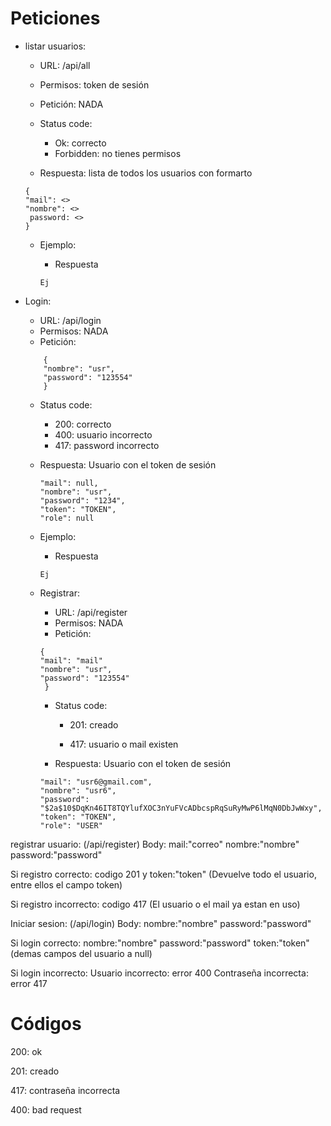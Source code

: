 # Peticiones

 - listar usuarios:
    - URL: /api/all
    - Permisos: token de sesión
    - Petición: NADA
    - Status code:
        - Ok: correcto
        - Forbidden: no tienes permisos   

    - Respuesta: lista  de todos los usuarios con formarto 
    ```
    { 
    "mail": <>
    "nombre": <>
     password: <>
    }
    ```
    - Ejemplo:
      - Respuesta

      ````
      Ej 
      ````

 - Login:
    - URL: /api/login
    - Permisos: NADA
    - Petición:

    ```
        {        
        "nombre": "usr",
        "password": "123554"       
        }
    ```

    - Status code:
      - 200: correcto
      - 400: usuario incorrecto
      - 417: password incorrecto  
     - Respuesta: Usuario con el token de sesión
        ```
        "mail": null,
        "nombre": "usr",
        "password": "1234",
        "token": "TOKEN",
        "role": null
        ```
      - Ejemplo:
        - Respuesta

        ````
        Ej 
        ````


     - Registrar:
        - URL: /api/register
        - Permisos: NADA
        - Petición:

        ```
        {
        "mail": "mail"
        "nombre": "usr",
        "password": "123554"       
         }
        ```
        - Status code:
          - 201: creado

          - 417: usuario o mail existen


         - Respuesta: Usuario con el token de sesión
          ```
          "mail": "usr6@gmail.com",
          "nombre": "usr6",
          "password": "$2a$10$DqKn46IT8TQYlufXOC3nYuFVcADbcspRqSuRyMwP6lMqN0DbJwWxy",
          "token": "TOKEN",
          "role": "USER"
          ```



registrar usuario:
(/api/register)
Body:
mail:"correo"
nombre:"nombre"
password:"password"

Si registro correcto:
codigo 201 y token:"token" (Devuelve todo el usuario, entre ellos el campo token)

Si registro incorrecto:
codigo 417 (El usuario o el mail ya estan en uso)


Iniciar sesion:
(/api/login)
Body:
nombre:"nombre"
password:"password"

Si login correcto:
nombre:"nombre"
password:"password"
token:"token"
(demas campos del usuario a null)

Si login incorrecto:
Usuario incorrecto: error 400 
Contraseña incorrecta: error 417


# Códigos

200: ok

201: creado

417: contraseña incorrecta

400: bad request
